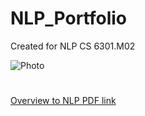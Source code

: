 # NLP_Portfolio
Created for NLP CS 6301.M02

![Photo](https://github.com/jacobvillegas/NLP_Portfolio/blob/5b519bb4a0ea3e7cf88be617e74b1e6ac1cd4da1/IMG_0441.jpeg")

#
[Overview to NLP PDF link](https://github.com/jacobvillegas/NLP_Portfolio/raw/main/Introduction%20to%20Natural%20Language%20Processing.pdf)
